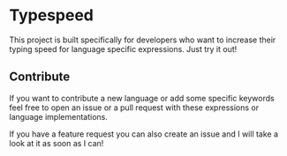 # Typespeed

This project is built specifically for developers who want to increase their typing speed for language specific expressions.
Just try it out!


## Contribute

If you want to contribute a new language or add some specific keywords feel free to open an issue or a pull request with these
expressions or language implementations.

If you have a feature request you can also create an issue and I will take a look at it as soon as I can!
